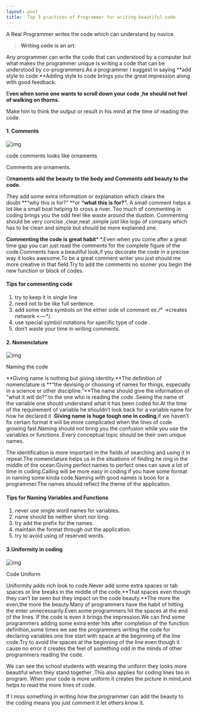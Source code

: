 ```yaml
---
layout: post
title:  Top 3 practices of Programmer for writing beautiful code
---
```


A Real Programmer writes the code which can understand by novice.

> **Writing code is an art**.

Any programmer can write the code that can understood by a computer but what makes the programmer unique is writing a code that can be understood by co-programmers.As a programmer I suggest in saying **add style to code.**Adding style to code brings you the great impression along with good feedback.

E**ven when some one wants to scroll down your code ,he should not feel of walking on thorns.**

Make him to think the output or result in his mind at the time of reading the code.

#### 1. Comments

![img](https://cdn-images-1.medium.com/max/533/0*oonhDO8G83GBrMX9.)

code comments looks like ornaments

Comments are ornaments.

O**rnaments add the beauty to the body and Comments add beauty to the code.**

*T*hey add some extra information or explanation which clears the doubt **“why this is for?” **or **“what this is for?”.** A small comment helps a lot like a small boat helping to cross a river. Too much of commenting in coding brings you the odd feel like waste around the dustbin. Commenting should be very concise ,clear,neat ,simple just like logo of company which has to be clean and simple but should be more explained one.

**Commenting the code is great habit*** *.Even when you come after a great time gap you can just read the comments for the complete figure of the code.Comments have a beautiful look,if you decorate the code in a precise way it looks awesome.To be a great comment writer you just should me more creative in that field.Try to add the comments no sooner you begin the new function or block of codes.

#### Tips for commenting code

1. try to keep it in single line
2. need not to be like full sentence.
3. add some extra symbols on the either side of comment ex./* →creates network < — */.
4. use special symbol notations for specific type of code .
5. don’t waste your time in writing comments.

#### 2. Nomenclature

![img](https://cdn-images-1.medium.com/max/533/0*HYP_EQ4g0IHtaAWF.)

Naming the code

**Giving name is nothing but giving identity.**The definition of nomenclature is **“the devising or choosing of names for things, especially in a science or other discipline.”**The name should give the information of “what it will do?” to the one who is reading the code .Seeing the name of the variable one should understand what it has been coded for.At the time of the requirement of variable he shouldn’t look back for a variable name for how he declared it .**Giving name is huge tough one in coding**,if we haven’t fix certain format it will be more complicated when the lines of code growing fast.Naming should not bring you the confusion while you use the variables or functions .Every conceptual topic should be their own unique names.

The identification is more important in the fields of searching and using it in repeat.The nomenclature helps us in the situations of finding he ring in the middle of the ocean.Giving perfect names to perfect ones can save a lot of time in coding.Calling will be more easy in coding if you have some format in naming some kinda code.Naming with good names is boon for a programmer.The names should reflect the theme of the application.

#### Tips for Naming Variables and Functions

1. never use single word names for variables.
2. name should be neither short nor long.
3. try add the prefix for the names.
4. maintain the format through out the application.
5. try to avoid using of reserved words.

#### 3.Uniformity in coding

![img](https://cdn-images-1.medium.com/max/533/0*l8y3CB-e7odzm_Lw.)

Code Uniform

Uniformity adds rich look to code.Never add some extra spaces or tab spaces or line breaks in the middle of the code.**That spaces even though they can’t be seen but they impact on the code beauty.**The more the even,the more the beauty.Many of programmers have the habit of hitting the enter unnecessarily.Even some programmers hit the spaces at the end of the lines. If the code is even it brings the impression.We can find some programmers adding some extra enter hits after completion of the function definition,some times we see the programmers writing the code for declaring variables one line start with space at the beginning of the line code.Try to avoid the spaces at the beginning of the line even though it cause no error it creates the feel of something odd in the minds of other programmers reading the code.

We can see the school students with wearing the uniform they looks more beautiful when they stand together .This also applies for coding lines too in program. When your code is more uniform it creates the picture in mind,and helps to read the more lines of code.

If I miss something in writing how the programmer can add the beauty to the coding means you just comment it let others know it.
